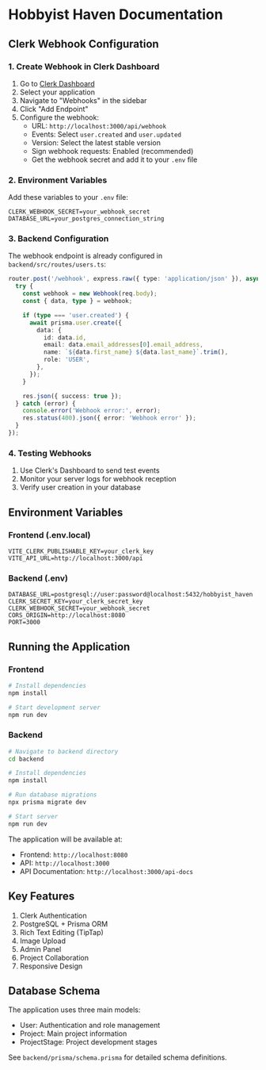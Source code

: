 # Hobbyist Haven Documentation

## Clerk Webhook Configuration

### 1. Create Webhook in Clerk Dashboard
1. Go to [Clerk Dashboard](https://dashboard.clerk.dev)
2. Select your application
3. Navigate to "Webhooks" in the sidebar
4. Click "Add Endpoint"
5. Configure the webhook:
   - URL: `http://localhost:3000/api/webhook`
   - Events: Select `user.created` and `user.updated`
   - Version: Select the latest stable version
   - Sign webhook requests: Enabled (recommended)
   - Get the webhook secret and add it to your `.env` file

### 2. Environment Variables
Add these variables to your `.env` file:
```env
CLERK_WEBHOOK_SECRET=your_webhook_secret
DATABASE_URL=your_postgres_connection_string
```

### 3. Backend Configuration
The webhook endpoint is already configured in `backend/src/routes/users.ts`:
```typescript
router.post('/webhook', express.raw({ type: 'application/json' }), async (req, res) => {
  try {
    const webhook = new Webhook(req.body);
    const { data, type } = webhook;

    if (type === 'user.created') {
      await prisma.user.create({
        data: {
          id: data.id,
          email: data.email_addresses[0].email_address,
          name: `${data.first_name} ${data.last_name}`.trim(),
          role: 'USER',
        },
      });
    }

    res.json({ success: true });
  } catch (error) {
    console.error('Webhook error:', error);
    res.status(400).json({ error: 'Webhook error' });
  }
});
```

### 4. Testing Webhooks
1. Use Clerk's Dashboard to send test events
2. Monitor your server logs for webhook reception
3. Verify user creation in your database

## Environment Variables

### Frontend (.env.local)
```env
VITE_CLERK_PUBLISHABLE_KEY=your_clerk_key
VITE_API_URL=http://localhost:3000/api
```

### Backend (.env)
```env
DATABASE_URL=postgresql://user:password@localhost:5432/hobbyist_haven
CLERK_SECRET_KEY=your_clerk_secret_key
CLERK_WEBHOOK_SECRET=your_webhook_secret
CORS_ORIGIN=http://localhost:8080
PORT=3000
```

## Running the Application

### Frontend
```bash
# Install dependencies
npm install

# Start development server
npm run dev
```

### Backend
```bash
# Navigate to backend directory
cd backend

# Install dependencies
npm install

# Run database migrations
npx prisma migrate dev

# Start server
npm run dev
```

The application will be available at:
- Frontend: `http://localhost:8080`
- API: `http://localhost:3000`
- API Documentation: `http://localhost:3000/api-docs`

## Key Features
1. Clerk Authentication
2. PostgreSQL + Prisma ORM
3. Rich Text Editing (TipTap)
4. Image Upload
5. Admin Panel
6. Project Collaboration
7. Responsive Design

## Database Schema
The application uses three main models:
- User: Authentication and role management
- Project: Main project information
- ProjectStage: Project development stages

See `backend/prisma/schema.prisma` for detailed schema definitions.
